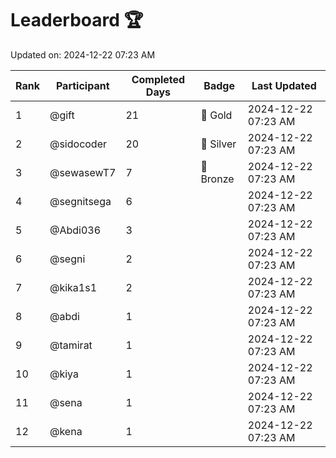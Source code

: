 # Leaderboard 🏆

Updated on: 2024-12-22 07:23 AM

| Rank | Participant       | Completed Days | Badge      | Last Updated         |
|------|-------------------|----------------|------------|----------------------|
| 1    | @gift             | 21             | 🏅 Gold     | 2024-12-22 07:23 AM |
| 2    | @sidocoder        | 20             | 🥈 Silver   | 2024-12-22 07:23 AM |
| 3    | @sewasewT7        | 7              | 🥉 Bronze   | 2024-12-22 07:23 AM |
| 4    | @segnitsega       | 6              |            | 2024-12-22 07:23 AM |
| 5    | @Abdi036          | 3              |            | 2024-12-22 07:23 AM |
| 6    | @segni            | 2              |            | 2024-12-22 07:23 AM |
| 7    | @kika1s1          | 2              |            | 2024-12-22 07:23 AM |
| 8    | @abdi             | 1              |            | 2024-12-22 07:23 AM |
| 9    | @tamirat          | 1              |            | 2024-12-22 07:23 AM |
| 10   | @kiya             | 1              |            | 2024-12-22 07:23 AM |
| 11   | @sena             | 1              |            | 2024-12-22 07:23 AM |
| 12   | @kena             | 1              |            | 2024-12-22 07:23 AM |
